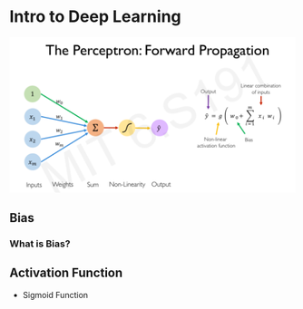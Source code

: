 # Intro to Deep Learning

![image](L1-1.png)

## Bias

### What is Bias?

## Activation Function

- Sigmoid Function